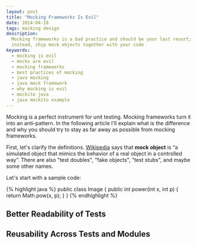 ```yaml
---
layout: post
title: "Mocking Frameworks Is Evil"
date: 2014-04-18
tags: mocking design
description:
  Mocking frameworks is a bad practice and should be your last resort;
  instead, ship mock objects together with your code
keywords:
  - mocking is evil
  - mocks are evil
  - mocking frameworks
  - best practices of mocking
  - java mocking
  - java mock framework
  - why mocking is evil
  - mockito java
  - java mockito example
---
```


Mocking is a perfect instrument for unit testing. Mocking frameworks
turn it into an anti-pattern. In the following article I'll explain
what is the difference and why you should try to stay as far away as possible
from mocking frameworks.

First, let's clarify the definitions. [Wikipedia](http://en.wikipedia.org/wiki/Mock_object)
says that **mock object** is &ldquo;a simulated object that mimics the behavior
of a real object in a controlled way&rdquo;.
There are also "test doubles", "fake objects", "test stubs", and maybe
some other names.

Let's start with a sample code:

{% highlight java %}
public class Image {
  public int power(int x, int p) {
    return Math.pow(x, p);
  }
}
{% endhighlight %}

## Better Readability of Tests

## Reusability Across Tests and Modules


